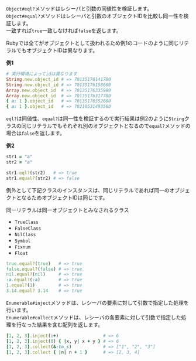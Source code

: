 `Object#eql?`メソッドはレシーバと引数の同値性を検証します。  
`Object#equal?`メソッドはレシーバと引数のオブジェクトIDを比較し同一性を検証します。  
一致すれば`true`一致しなければ`false`を返します。

Rubyでは全てがオブジェクトとして扱われるため例1のコードのように同じリテラルでもオブジェクトIDは異なります。

**例1**

```ruby
# 実行環境によってidは異なります
String.new.object_id # => 70135176141780
String.new.object_id # => 70135176158660
Array.new.object_id  # => 70135176335980
Array.new.object_id  # => 70135176317780
{ a: 1 }.object_id   # => 70135176352080
{ a: 1 }.object_id   # => 70210531493560
```

`eql?`は同値性、`equal?`は同一性を検証するので実行結果は例2のように`String`クラスの同じリテラルでもそれぞれ別のオブジェクトとなるので`equal?`メソッドの場合は`false`を返します。

**例2**

```ruby
str1 = "a"
str2 = "a"

str1.eql?(str2)   # => true
str1.equal?(str2) # => false
```

例外として下記クラスのインスタンスは、同じリテラルであれば同一のオブジェクトとなるためオブジェクトIDは同じです。

同一リテラルは同一オブジェクトとみなされるクラス
- `TrueClass`
- `FalseClass`
- `NilClass`
- `Symbol`
- `Fixnum`
- `Float`

```ruby
true.equal?(true)   # => true
false.equal?(false) # => true
nil.equal?(nil)     # => true
:a.equal?(:a)       # => true
1.equal?(1)         # => true
3.14.equal? 3.14    # => true
```

`Enumerable#inject`メソッドは、レシーバの要素に対して引数で指定した処理を行います。  
`Enumerable#collect`メソッドは、レシーバの各要素に対して引数で指定した処理を行なった結果を含む配列を返します。

```ruby
[1, 2, 3].inject(:+)                 # => 6
[1, 2, 3].inject(0) { |x, y| x + y } # => 6
[1, 2, 3].collect(&:to_s)            # => ["1", "2", "3"]
[1, 2, 3].collect { |n| n + 1 }      # => [2, 3, 4]
```